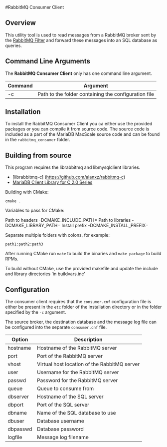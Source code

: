 #RabbitMQ Consumer Client

## Overview

This utility tool is used to read messages from a RabbitMQ broker sent by the [RabbitMQ Filter](RabbitMQ-Filter.md) and forward these messages into an SQL database as queries.

## Command Line Arguments

The **RabbitMQ Consumer Client** only has one command line argument.

| Command | Argument                                        |
|---------|-------------------------------------------------|
| -c | Path to the folder containing the configuration file |

## Installation

To install the RabbitMQ Consumer Client you ca either use the provided packages or you can compile it from source code. The source code is included as a part of the MariaDB MaxScale source code and can be found in the `rabbitmq_consumer` folder.

## Building from source

This program requires the librabbitmq and libmysqlclient libraries.

* [librabbitmq-c] (https://github.com/alanxz/rabbitmq-c)
* [MariaDB Client Library for C 2.0 Series](https://mariadb.com/kb/en/mariadb/client-libraries/client-library-for-c/)

Building with CMake:

```
cmake .
```

Variables to pass for CMake:

Path to headers		-DCMAKE_INCLUDE_PATH=<path to headers>
Path to libraries	-DCMAKE_LIBRARY_PATH=<path to libraries>
Install prefix		-DCMAKE_INSTALL_PREFIX=<prefix>


Separate multiple folders with colons, for example:
```
path1:path2:path3
```

After running CMake run `make` to build the binaries and `make package` to build RPMs.

To build without CMake, use the provided makefile and update the
include and library directories 'in buildvars.inc'

## Configuration

The consumer client requires that the `consumer.cnf` configuration file is either be present in the `etc` folder of the installation directory or in the folder specified by the `-c` argument.

The source broker, the destination database and the message log file can be configured into the separate `consumer.cnf` file.

| Option     | Description                                 |
|-----------|---------------------------------------------|
| hostname	| Hostname of the RabbitMQ server              |
| port		| Port of the RabbitMQ server                  |
| vhost		| Virtual host location of the RabbitMQ server |
| user		| Username for the RabbitMQ server             |
| passwd	| Password for the RabbitMQ server             |
| queue		| Queue to consume from                        |
| dbserver	| Hostname of the SQL server                   | 
| dbport	| Port of the SQL server                       |
| dbname	| Name of the SQL database to use              |
| dbuser	| Database username                            |
| dbpasswd	| Database password                            |
| logfile	| Message log filename                         |
